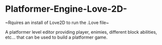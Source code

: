 # Platformer-Engine-Love-2D-

~Rquires an install of Love2D to run the .Love file~

A platformer level editor providing player,  enimies, different block abilities, etc... that can be used to build a platformer game.

